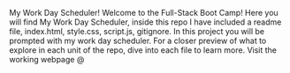My Work Day Scheduler! Welcome to the Full-Stack Boot Camp! Here you will find My Work Day Scheduler, inside this repo I have included a readme file, index.html, style.css, script.js, gitignore. In this project you will be prompted with my work day scheduler. For a closer preview of what to explore in each unit of the repo, dive into each file to learn more. Visit the working webpage @
